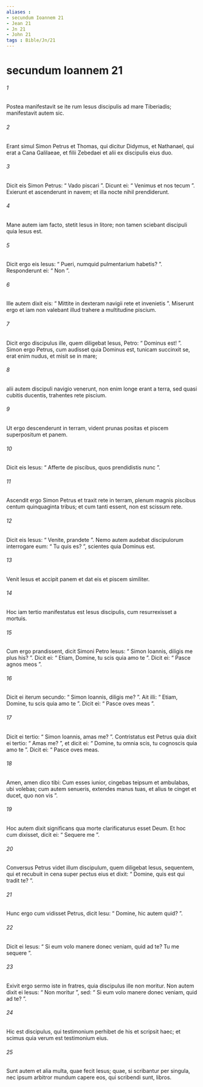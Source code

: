 ```yaml
---
aliases : 
- secundum Ioannem 21
- Jean 21
- Jn 21
- John 21
tags : Bible/Jn/21
---
```


# secundum Ioannem 21

###### 1
Postea manifestavit se ite rum Iesus discipulis ad mare Tiberiadis; manifestavit autem sic. 
###### 2
Erant simul Simon Petrus et Thomas, qui dicitur Didymus, et Nathanael, qui erat a Cana Galilaeae, et filii Zebedaei et alii ex discipulis eius duo. 
###### 3
Dicit eis Simon Petrus: “ Vado piscari ”. Dicunt ei: “ Venimus et nos tecum ”. Exierunt et ascenderunt in navem; et illa nocte nihil prendiderunt.
###### 4
Mane autem iam facto, stetit Iesus in litore; non tamen sciebant discipuli quia Iesus est. 
###### 5
Dicit ergo eis Iesus: “ Pueri, numquid pulmentarium habetis? ”. Responderunt ei: “ Non ”. 
###### 6
Ille autem dixit eis: “ Mittite in dexteram navigii rete et invenietis ”. Miserunt ergo et iam non valebant illud trahere a multitudine piscium. 
###### 7
Dicit ergo discipulus ille, quem diligebat Iesus, Petro: “ Dominus est! ”. Simon ergo Petrus, cum audisset quia Dominus est, tunicam succinxit se, erat enim nudus, et misit se in mare; 
###### 8
alii autem discipuli navigio venerunt, non enim longe erant a terra, sed quasi cubitis ducentis, trahentes rete piscium.
###### 9
Ut ergo descenderunt in terram, vident prunas positas et piscem superpositum et panem. 
###### 10
Dicit eis Iesus: “ Afferte de piscibus, quos prendidistis nunc ”. 
###### 11
Ascendit ergo Simon Petrus et traxit rete in terram, plenum magnis piscibus centum quinquaginta tribus; et cum tanti essent, non est scissum rete. 
###### 12
Dicit eis Iesus: “ Venite, prandete ”. Nemo autem audebat discipulorum interrogare eum: “ Tu quis es? ”, scientes quia Dominus est.
###### 13
Venit Iesus et accipit panem et dat eis et piscem similiter. 
###### 14
Hoc iam tertio manifestatus est Iesus discipulis, cum resurrexisset a mortuis.
###### 15
Cum ergo prandissent, dicit Simoni Petro Iesus: “ Simon Ioannis, diligis me plus his? ”. Dicit ei: “ Etiam, Domine, tu scis quia amo te ”. Dicit ei: “ Pasce agnos meos ”. 
###### 16
Dicit ei iterum secundo: “ Simon Ioannis, diligis me? ”. Ait illi: “ Etiam, Domine, tu scis quia amo te ”. Dicit ei: “ Pasce oves meas ”. 
###### 17
Dicit ei tertio: “ Simon Ioannis, amas me? ”. Contristatus est Petrus quia dixit ei tertio: “ Amas me? ”, et dicit ei: “ Domine, tu omnia scis, tu cognoscis quia amo te ”. Dicit ei: “ Pasce oves meas. 
###### 18
Amen, amen dico tibi: Cum esses iunior, cingebas teipsum et ambulabas, ubi volebas; cum autem senueris, extendes manus tuas, et alius te cinget et ducet, quo non vis ”. 
###### 19
Hoc autem dixit significans qua morte clarificaturus esset Deum. Et hoc cum dixisset, dicit ei: “ Sequere me ”.
###### 20
Conversus Petrus videt illum discipulum, quem diligebat Iesus, sequentem, qui et recubuit in cena super pectus eius et dixit: “ Domine, quis est qui tradit te? ”. 
###### 21
Hunc ergo cum vidisset Petrus, dicit Iesu: “ Domine, hic autem quid? ”. 
###### 22
Dicit ei Iesus: “ Si eum volo manere donec veniam, quid ad te? Tu me sequere ”. 
###### 23
Exivit ergo sermo iste in fratres, quia discipulus ille non moritur. Non autem dixit ei Iesus: “ Non moritur ”, sed: “ Si eum volo manere donec veniam, quid ad te? ”.
###### 24
Hic est discipulus, qui testimonium perhibet de his et scripsit haec; et scimus quia verum est testimonium eius. 
###### 25
Sunt autem et alia multa, quae fecit Iesus; quae, si scribantur per singula, nec ipsum arbitror mundum capere eos, qui scribendi sunt, libros.
